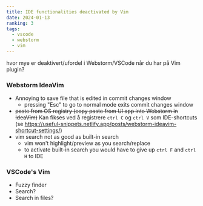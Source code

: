 ```yaml
---
title: IDE functionalities deactivated by Vim
date: 2024-01-13
ranking: 3
tags:
  - vscode
  - webstorm
  - vim
---
```

hvor mye er deaktivert/ufordel i Webstorm/VSCode når du har på Vim plugin?

### Webstorm IdeaVim

- Annoying to save file that is edited in commit changes window
  - pressing "Esc" to go to normal mode exits commit changes window
- ~~paste from OS registry (copy paste from UI app into Webstorm in IdeaVim)~~ Kan fikses ved å registrere `ctrl C` og `ctrl V` som IDE-shortcuts (se <https://useful-snippets.netlify.app/posts/webstorm-ideavim-shortcut-settings/>)
- vim search not as good as built-in search
  - vim won't highlight/preview as you search/replace
  - to activate built-in search you would have to give up `ctrl F` and `ctrl H` to IDE

### VSCode's Vim

- Fuzzy finder
- Search?
- Search in files?

